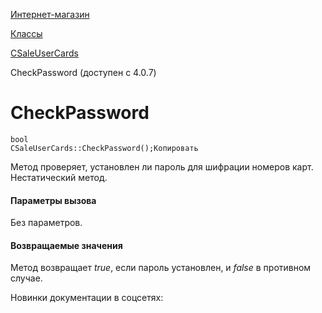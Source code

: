 [Интернет-магазин](/api_help/sale/index.php)

[Классы](/api_help/sale/classes/index.php)

[CSaleUserCards](/api_help/sale/classes/csaleusercards/index.php)

CheckPassword (доступен с 4.0.7)

CheckPassword
=============

```
bool
CSaleUserCards::CheckPassword();Копировать
```

Метод проверяет, установлен ли пароль для шифрации номеров карт. Нестатический метод.

#### Параметры вызова

Без параметров.

#### Возвращаемые значения

Метод возвращает *true*, если пароль установлен, и *false* в противном случае.

Новинки документации в соцсетях: